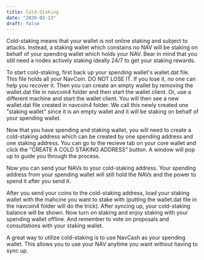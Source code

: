 ```yaml
---
title: Cold-Staking
date: "2020-02-13"
draft: false
---
```


Cold-staking means that your wallet is not online staking and subject to attacks. Instead, a staking wallet which constains no NAV will be staking on behalf of your spending wallet which holds your NAV. Bear in mind that you still need a nodes actively staking ideally 24/7 to get your staking rewards.

To start cold-staking, first back up your spending wallet's wallet.dat file. This file holds all your NavCoin. DO NOT LOSE IT. If you lose it, no one can help you recover it. Then you can create an empty wallet by removing the wallet.dat file in navcoin4 folder and then start the wallet client. Or, use a different machine and start the wallet client. You will then see a new wallet.dat file created in navcoin4 folder. We call this newly created one "staking wallet" since it is an empty wallet and it will be staking on behalf of your spending wallet. 

Now that you have spending and staking wallet, you will need to create a cold-staking address which can be created by one spending address and one staking address. You can go to the recieve tab on your core wallet and click the "CREATE A COLD STAKING ADDRESS" button. A window will pop up to guide you through the process. 

Now you can send your NAVs to your cold-staking address. Your spending address from your spending wallet will still hold the NAVs and the power to spend it after you send it.

After you send your coins to the cold-staking address, load your staking wallet with the mahcine you want to stake with (putting the wallet.dat file in the navcoin4 folder will do the trick). After syncing up, your cold-staking balance will be shown. Now turn on staking and enjoy staking with your spending wallet offline. And remember to vote on proposals and consultations with your staking wallet.

A great way to utilize cold-staking is to use NavCash as your spending wallet. This allows you to use your NAV anytime you want without having to sync up.
